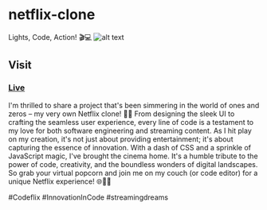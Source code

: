 # netflix-clone

Lights, Code, Action! 🎬💻
![alt text](https://scontent.fman7-1.fna.fbcdn.net/v/t39.30808-6/371798533_122115971462007747_5430805945650083110_n.jpg?_nc_cat=108&ccb=1-7&_nc_sid=49d041&_nc_ohc=d3pGhXTMUuUAX-PaAoU&_nc_ht=scontent.fman7-1.fna&oh=00_AfB4OIB9AhvoyBrqm5EVFG6uqfwGQQeLV0GOra2IzCZ_Ag&oe=6512E623)

## Visit
### [Live](https://rizwan-netflix.web.app/)

I'm thrilled to share a project that's been simmering in the world of ones and zeros – my very own Netflix clone! 🍿🎉
From designing the sleek UI to crafting the seamless user experience, every line of code is a testament to my love for both software engineering and streaming content. As I hit play on my creation, it's not just about providing entertainment; it's about capturing the essence of innovation.
With a dash of CSS and a sprinkle of JavaScript magic, I've brought the cinema home. It's a humble tribute to the power of code, creativity, and the boundless wonders of digital landscapes. So grab your virtual popcorn and join me on my couch (or code editor) for a unique Netflix experience! 🌐🍕🎥


#Codeflix #InnovationInCode #streamingdreams
